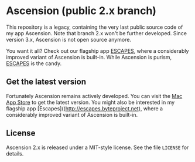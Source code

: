 # Ascension (public 2.x branch)

This repository is a legacy, containing the very last public source code of my app Ascension. Note that branch 2.x won't be further developed. Since version 3.x, Ascension is not open source anymore.

You want it all? Check out our flagship app [ESCAPES](http://escapes.byteproject.net), where a considerably improved variant of Ascension is built-in. While Ascension is purism, [ESCAPES](http://escapes.byteproject.net) is the candy.

## Get the latest version

Fortunately Ascension remains actively developed. You can visit the [Mac App Store](http://itunes.apple.com/app/ascension/id410426085?mt=12) to get the latest version. You might also be interested in my flagship app [Escapes]((http://escapes.byteproject.net), where a considerably improved variant of Ascension is built-in.

## License

Ascension 2.x is released under a MIT-style license. See the file `LICENSE` for details.
